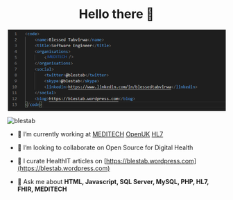 <h1 align="center">Hello there 👋</h1>

<p align="center"> <img align="center" src="https://github.com/blestab/blestab/blob/master/2020-09-04%2011_35_55-Window.png" /> </p>

<p align="left"> <img src="https://komarev.com/ghpvc/?username=blestab" alt="blestab" /> </p>

- 🔭 I’m currently working at  [MEDITECH](https://ehr.meditech.com)  [OpenUK](https://openuk.uk) [HL7](https://hl7.org)

- 👯 I’m looking to collaborate on Open Source for Digital Health

- 📝 I curate HealthIT articles on [https://blestab.wordpress.com](https://blestab.wordpress.com)

- 💬 Ask me about **HTML, Javascript, SQL Server, MySQL, PHP, HL7, FHIR, MEDITECH**

<!--
**blestab/blestab** is a ✨ _special_ ✨ repository because its `README.md` (this file) appears on your GitHub profile.

Here are some ideas to get you started:

- 🔭 I’m currently working on ...
- 🌱 I’m currently learning ...
- 👯 I’m looking to collaborate on ...
- 🤔 I’m looking for help with ...
- 💬 Ask me about ...
- 📫 How to reach me: ...
- 😄 Pronouns: ...
- ⚡ Fun fact: ...
-->
